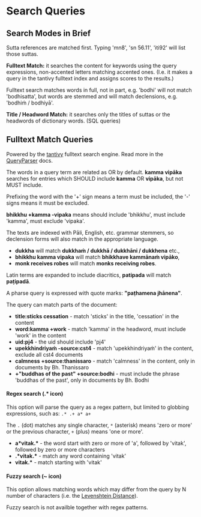 # Search Queries

## Search Modes in Brief

Sutta references are matched first. Typing 'mn8', 'sn 56.11', 'iti92' will list those suttas.

**Fulltext Match:** it searches the content for keywords using the query expressions, non-accented letters matching accented ones. (I.e. it makes a query in the tantivy fulltext index and assigns scores to the results.)

<!--
Fulltext search is faster and more flexible than the Exact Match (SQL) search, but yields many partial matches.
-->

Fulltext search matches words in full, not in part, e.g. 'bodhi' will not match 'bodhisatta', but words are stemmed and will match declensions, e.g. 'bodhiṁ / bodhiyā'.

<!--
**Exact Match:** it searches the content for exact matches. (I.e. it makes SQL queries with **%query text%**.)

Exact Match (via SQL) matches in part, i.e. if the query is exactly contained somewhere in the content. E.g. 'vitakka' will match 'kāma**vitakka**ṁ', but there is no stemming, and will not match 'vitakkeyya'.
-->

**Title / Headword Match:** it searches only the titles of suttas or the headwords of dictionary words. (SQL queries)

## Fulltext Match Queries

Powered by the [tantivy](https://github.com/quickwit-oss/tantivy) fulltext search engine. Read more in the [QueryParser](https://docs.rs/tantivy/latest/tantivy/query/struct.QueryParser.html) docs.

The words in a query term are related as OR by default. **kamma vipāka** searches for entries which SHOULD include **kamma** OR **vipāka**, but not MUST include.

Prefixing the word with the '+' sign means a term must be included, the '-' signs means it must be excluded.

**bhikkhu +kamma -vipaka** means should include 'bhikkhu', must include 'kamma', must exclude 'vipaka'.

The texts are indexed with Pāli, English, etc. grammar stemmers, so declension forms will also match in the appropriate language.

- **dukkha** will match **dukkhaṁ / dukkhā / dukkhāni / dukkhena** etc.,
- **bhikkhu kamma vipaka** will match **bhikkhave kammānaṁ vipāko**,
- **monk receives robes** will match **monks receiving robes**.

Latin terms are expanded to include diacritics, **patipada** will match **paṭipadā**.

A pharse query is expressed with quote marks: **"paṭhamena jhānena"**.

The query can match parts of the document:

- **title:sticks cessation** - match 'sticks' in the title, 'cessation' in the content
- **word:kamma +work** - match 'kamma' in the headword, must include 'work' in the content
- **uid:pj4** - the uid should include 'pj4'
- **upekkhindriyaṁ -source:cst4** - match 'upekkhindriyaṁ' in the content, exclude all cst4 documents
- **calmness +source:thanissaro** - match 'calmness' in the content, only in documents by Bh. Thanissaro
- **+"buddhas of the past" +source:bodhi** - must include the phrase 'buddhas of the past', only in documents by Bh. Bodhi

#### Regex search (.* icon)

This option will parse the query as a regex pattern, but limited to globbing expressions, such as: `.* .+ a* a+`

The `.` (dot) matches any single character, `*` (asterisk) means 'zero or more' or the previous character, `+` (plus) means 'one or more'.

- **a\*vitak.\*** - the word start with zero or more of 'a', followed by 'vitak', followed by zero or more characters
- **.\*vitak.\*** - match any word containing 'vitak'
- **vitak.\*** - match starting with 'vitak'

#### Fuzzy search (~ icon)

This option allows matching words which may differ from the query by N number of characters (i.e. the [Levenshtein Distance](https://devopedia.org/levenshtein-distance)).

Fuzzy search is not availble together with regex patterns.

<!--

## Exact Match Queries

Joining terms with **AND** creates filtered SQL queries.

**kamma vipāka**: will match texts which contain the exact expression 'kamma vipāka' (including the space).

**kamma AND vipāka**: will match texts which contain both 'kamma' and 'vipāka', anywhere in the text (including 'kammavipāka').

-->
